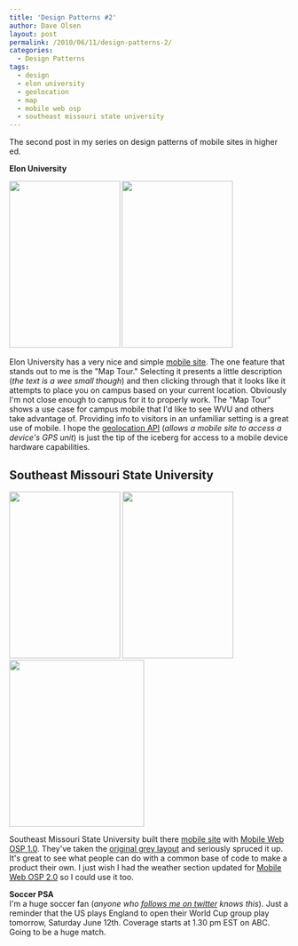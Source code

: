 ```yaml
---
title: 'Design Patterns #2'
author: Dave Olsen
layout: post
permalink: /2010/06/11/design-patterns-2/
categories:
  - Design Patterns
tags:
  - design
  - elon university
  - geolocation
  - map
  - mobile web osp
  - southeast missouri state university
---
```

The second post in my series on design patterns of mobile sites in higher ed.

**Elon University**

**[<img class="alignnone size-medium wp-image-46" title="elon_home" src="http://www.dmolsen.com/mobile-in-higher-ed/wp-content/uploads/2010/06/elon_home-200x300.png" alt="" width="200" height="300" />][1] [<img class="alignnone size-medium wp-image-47" title="elon_walking" src="http://www.dmolsen.com/mobile-in-higher-ed/wp-content/uploads/2010/06/elon_walking-200x300.png" alt="" width="200" height="300" />][2]**

Elon University has a very nice and simple [mobile site][3]. The one feature that stands out to me is the "Map Tour." Selecting it presents a little description (*the text is a wee small though*) and then clicking through that it looks like it attempts to place you on campus based on your current location. Obviously I'm not close enough to campus for it to properly work. The "Map Tour" shows a use case for campus mobile that I'd like to see WVU and others take advantage of. Providing info to visitors in an unfamiliar setting is a great use of mobile. I hope the [geolocation API][4] (*allows a mobile site to access a device's GPS unit*) is just the tip of the iceberg for access to a mobile device hardware capabilities.

## Southeast Missouri State University

[<img class="alignnone size-medium wp-image-49" title="semo_home" src="http://www.dmolsen.com/mobile-in-higher-ed/wp-content/uploads/2010/06/semo_home-200x300.png" alt="" width="200" height="300" />][5] [<img class="alignnone size-medium wp-image-50" title="semo_weather" src="http://www.dmolsen.com/mobile-in-higher-ed/wp-content/uploads/2010/06/semo_weather-200x300.png" alt="" width="200" height="300" />][6] [<img class="alignnone size-medium wp-image-48" title="semo_generic" src="http://www.dmolsen.com/mobile-in-higher-ed/wp-content/uploads/2010/06/semo_generic-243x300.png" alt="" width="243" height="300" />][7]

Southeast Missouri State University built there [mobile site][8] with [Mobile Web OSP 1.0][9]. They've taken the [original grey layout][10] and seriously spruced it up. It's great to see what people can do with a common base of code to make a product their own. I just wish I had the weather section updated for [Mobile Web OSP 2.0][11] so I could use it too.

**Soccer PSA**  
I'm a huge soccer fan (*anyone who *[*follows me on twitter*][12]* knows this*). Just a reminder that the US plays England to open their World Cup group play tomorrow, Saturday June 12th. Coverage starts at 1.30 pm EST on ABC. Going to be a huge match.

 [1]: http://www.dmolsen.com/mobile-in-higher-ed/wp-content/uploads/2010/06/elon_home.png
 [2]: http://www.dmolsen.com/mobile-in-higher-ed/wp-content/uploads/2010/06/elon_walking.png
 [3]: http://www.elon.edu/mobile/
 [4]: http://dev.w3.org/geo/api/spec-source.html
 [5]: http://www.dmolsen.com/mobile-in-higher-ed/wp-content/uploads/2010/06/semo_home.png
 [6]: http://www.dmolsen.com/mobile-in-higher-ed/wp-content/uploads/2010/06/semo_weather.png
 [7]: http://www.dmolsen.com/mobile-in-higher-ed/wp-content/uploads/2010/06/semo_generic.png
 [8]: http://m.semo.edu
 [9]: http://mobiweb.pbworks.com
 [10]: http://www.flickr.com/photos/dmolsen/3785040038/
 [11]: http://mobiweb.pbworks.com/
 [12]: http://twitter.com/dmolsen/